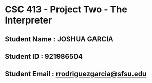 # CSC 413 - Project Two - The Interpreter

## Student Name  : JOSHUA GARCIA

## Student ID    : 921986504

## Student Email : rrodriguezgarcia@sfsu.edu

